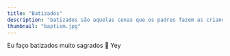 ```yaml
---
title: "Batizados"
description: "batizados são aquelas cenas que os padres fazem as crianças."
thumbnail: "baptism.jpg"
---
```

Eu faço batizados muito sagrados 🙏
Yey